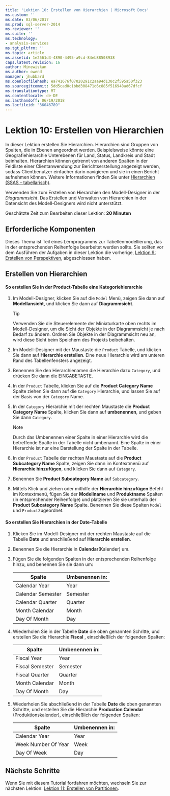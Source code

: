 ```yaml
---
title: 'Lektion 10: Erstellen von Hierarchien | Microsoft Docs'
ms.custom: ''
ms.date: 03/06/2017
ms.prod: sql-server-2014
ms.reviewer: ''
ms.suite: ''
ms.technology:
- analysis-services
ms.tgt_pltfrm: ''
ms.topic: article
ms.assetid: 1e2561d3-4890-4495-a9cd-84eb88508938
caps.latest.revision: 16
author: Minewiskan
ms.author: owend
manager: jhubbard
ms.openlocfilehash: ea741676f07020291c2aa94d130c2f595a50f323
ms.sourcegitcommit: 5dd5cad0c1bbd308471d6c885f516948ad67dfcf
ms.translationtype: MT
ms.contentlocale: de-DE
ms.lasthandoff: 06/19/2018
ms.locfileid: "36046789"
---
```

# <a name="lesson-10-create-hierarchies"></a>Lektion 10: Erstellen von Hierarchien
  In dieser Lektion erstellen Sie Hierarchien. Hierarchien sind Gruppen von Spalten, die in Ebenen angeordnet werden. Beispielsweise könnte eine Geografiehierarchie Unterebenen für Land, Status, Landkreis und Stadt beinhalten. Hierarchien können getrennt von anderen Spalten in der Feldliste einer Clientanwendung zur Berichtserstellung angezeigt werden, sodass Clientbenutzer einfacher darin navigieren und sie in einen Bericht aufnehmen können. Weitere Informationen finden Sie unter [Hierarchien &#40;SSAS – tabellarisch&#41;](tabular-models/hierarchies-ssas-tabular.md).  
  
 Verwenden Sie zum Erstellen von Hierarchien den Modell-Designer in der *Diagrammsicht*. Das Erstellen und Verwalten von Hierarchien in der Datensicht des Modell-Designers wird nicht unterstützt.  
  
 Geschätzte Zeit zum Bearbeiten dieser Lektion: **20 Minuten**  
  
## <a name="prerequisites"></a>Erforderliche Komponenten  
 Dieses Thema ist Teil eines Lernprogramms zur Tabellenmodellierung, das in der entsprechenden Reihenfolge bearbeitet werden sollte. Sie sollten vor dem Ausführen der Aufgaben in dieser Lektion die vorherige, [Lektion 9: Erstellen von Perspektiven](lesson-8-create-perspectives.md), abgeschlossen haben.  
  
## <a name="create-hierarchies"></a>Erstellen von Hierarchien  
  
#### <a name="to-create-a-category-hierarchy-in-the-product-table"></a>So erstellen Sie in der Product-Tabelle eine Kategoriehierarchie  
  
1.  Im Modell-Designer, klicken Sie auf die `Model` Menü, zeigen Sie dann auf **Modellansicht**, und klicken Sie dann auf **Diagrammsicht**.  
  
    > [!TIP]  
    >  Verwenden Sie die Steuerelemente der Miniaturkarte oben rechts im Modell-Designer, um die Sicht der Objekte in der Diagrammsicht je nach Bedarf zu ändern. Ordnen Sie Objekte in der Diagrammsicht neu an, wird diese Sicht beim Speichern des Projekts beibehalten.  
  
2.  Im Modell-Designer mit der Maustaste die `Product` Tabelle, und klicken Sie dann auf **Hierarchie erstellen**. Eine neue Hierarchie wird am unteren Rand des Tabellenfensters angezeigt.  
  
3.  Benennen Sie den Hierarchienamen die Hierarchie dazu `Category`, und drücken Sie dann die EINGABETASTE.  
  
4.  In der `Product` Tabelle, klicken Sie auf die **Product Category Name** Spalte ziehen Sie dann auf die `Category` Hierarchie, und lassen Sie auf der Basis von der `Category` Name.  
  
5.  In der `Category` Hierarchie mit der rechten Maustaste die **Product Category Name** Spalte, klicken Sie dann auf **umbenennen**, und geben Sie dann `Category`.  
  
    > [!NOTE]  
    >  Durch das Umbenennen einer Spalte in einer Hierarchie wird die betreffende Spalte in der Tabelle nicht umbenannt. Eine Spalte in einer Hierarchie ist nur eine Darstellung der Spalte in der Tabelle.  
  
6.  In der `Product` Tabelle der rechten Maustaste auf die **Product Subcategory Name** Spalte, zeigen Sie dann im Kontextmenü auf **Hierarchie hinzufügen**, und klicken Sie dann auf `Category`.  
  
7.  Benennen Sie **Product Subcategory Name** auf `Subcategory`.  
  
8.  Mittels Klick und ziehen oder mithilfe der **Hierarchie hinzufügen** Befehl im Kontextmenü, fügen Sie der **Modellname** und **Produktname** Spalten (in entsprechender Reihenfolge) und platzieren Sie sie unterhalb der **Product Subcategory Name** Spalte. Benennen Sie diese Spalten `Model` und `Product`zugeordnet.  
  
#### <a name="to-create-hierarchies-in-the-date-table"></a>So erstellen Sie Hierarchien in der Date-Tabelle  
  
1.  Klicken Sie im Modell-Designer mit der rechten Maustaste auf die Tabelle **Date** und anschließend auf **Hierarchie erstellen**.  
  
2.  Benennen Sie die Hierarchie in **Calendar**(Kalender) um.  
  
3.  Fügen Sie die folgenden Spalten in der entsprechenden Reihenfolge hinzu, und benennen Sie sie dann um:  
  
    |Spalte|Umbenennen in:|  
    |------------|----------------|  
    |Calendar Year|Year|  
    |Calendar Semester|Semester|  
    |Calendar Quarter|Quarter|  
    |Month Calendar|Month|  
    |Day Of Month|Day|  
  
4.  Wiederholen Sie in der Tabelle **Date** die oben genannten Schritte, und erstellen Sie die Hierarchie **Fiscal** , einschließlich der folgenden Spalten:  
  
    |Spalte|Umbenennen in:|  
    |------------|----------------|  
    |Fiscal Year|Year|  
    |Fiscal Semester|Semester|  
    |Fiscal Quarter|Quarter|  
    |Month Calendar|Month|  
    |Day Of Month|Day|  
  
5.  Wiederholen Sie abschließend in der Tabelle **Date** die oben genannten Schritte, und erstellen Sie die Hierarchie **Production Calendar** (Produktionskalender), einschließlich der folgenden Spalten:  
  
    |Spalte|Umbenennen in:|  
    |------------|----------------|  
    |Calendar Year|Year|  
    |Week Number Of Year|Week|  
    |Day Of Week|Day|  
  
## <a name="next-steps"></a>Nächste Schritte  
 Wenn Sie mit diesem Tutorial fortfahren möchten, wechseln Sie zur nächsten Lektion: [Lektion 11: Erstellen von Partitionen](lesson-10-create-partitions.md).  
  
  